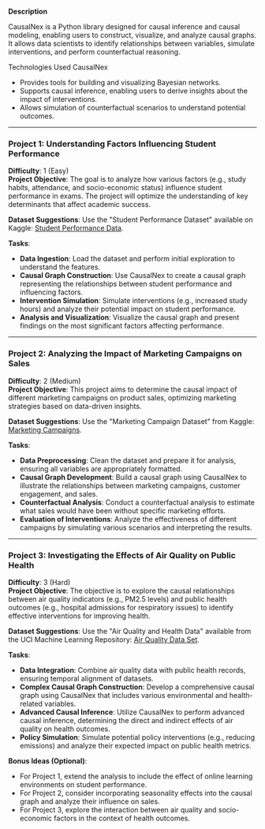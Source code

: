 **Description**

CausalNex is a Python library designed for causal inference and causal modeling, enabling users to construct, visualize, and analyze causal graphs. It allows data scientists to identify relationships between variables, simulate interventions, and perform counterfactual reasoning. 

Technologies Used
CausalNex

- Provides tools for building and visualizing Bayesian networks.
- Supports causal inference, enabling users to derive insights about the impact of interventions.
- Allows simulation of counterfactual scenarios to understand potential outcomes.

---

### Project 1: Understanding Factors Influencing Student Performance
**Difficulty**: 1 (Easy)  
**Project Objective**: The goal is to analyze how various factors (e.g., study habits, attendance, and socio-economic status) influence student performance in exams. The project will optimize the understanding of key determinants that affect academic success.

**Dataset Suggestions**: Use the "Student Performance Dataset" available on Kaggle: [Student Performance Data](https://www.kaggle.com/datasets/uciml/student-alcohol-consumption).

**Tasks**:
- **Data Ingestion**: Load the dataset and perform initial exploration to understand the features.
- **Causal Graph Construction**: Use CausalNex to create a causal graph representing the relationships between student performance and influencing factors.
- **Intervention Simulation**: Simulate interventions (e.g., increased study hours) and analyze their potential impact on student performance.
- **Analysis and Visualization**: Visualize the causal graph and present findings on the most significant factors affecting performance.

---

### Project 2: Analyzing the Impact of Marketing Campaigns on Sales
**Difficulty**: 2 (Medium)  
**Project Objective**: This project aims to determine the causal impact of different marketing campaigns on product sales, optimizing marketing strategies based on data-driven insights.

**Dataset Suggestions**: Use the "Marketing Campaign Dataset" from Kaggle: [Marketing Campaigns](https://www.kaggle.com/datasets/rohanrao94/marketing-campaign).

**Tasks**:
- **Data Preprocessing**: Clean the dataset and prepare it for analysis, ensuring all variables are appropriately formatted.
- **Causal Graph Development**: Build a causal graph using CausalNex to illustrate the relationships between marketing campaigns, customer engagement, and sales.
- **Counterfactual Analysis**: Conduct a counterfactual analysis to estimate what sales would have been without specific marketing efforts.
- **Evaluation of Interventions**: Analyze the effectiveness of different campaigns by simulating various scenarios and interpreting the results.

---

### Project 3: Investigating the Effects of Air Quality on Public Health
**Difficulty**: 3 (Hard)  
**Project Objective**: The objective is to explore the causal relationships between air quality indicators (e.g., PM2.5 levels) and public health outcomes (e.g., hospital admissions for respiratory issues) to identify effective interventions for improving health.

**Dataset Suggestions**: Use the "Air Quality and Health Data" available from the UCI Machine Learning Repository: [Air Quality Data Set](https://archive.ics.uci.edu/ml/datasets/Air+Quality).

**Tasks**:
- **Data Integration**: Combine air quality data with public health records, ensuring temporal alignment of datasets.
- **Complex Causal Graph Construction**: Develop a comprehensive causal graph using CausalNex that includes various environmental and health-related variables.
- **Advanced Causal Inference**: Utilize CausalNex to perform advanced causal inference, determining the direct and indirect effects of air quality on health outcomes.
- **Policy Simulation**: Simulate potential policy interventions (e.g., reducing emissions) and analyze their expected impact on public health metrics.

**Bonus Ideas (Optional)**: 
- For Project 1, extend the analysis to include the effect of online learning environments on student performance.
- For Project 2, consider incorporating seasonality effects into the causal graph and analyze their influence on sales.
- For Project 3, explore the interaction between air quality and socio-economic factors in the context of health outcomes.

